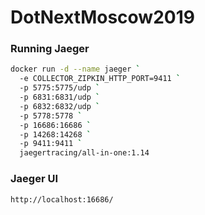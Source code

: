 # DotNextMoscow2019

### Running Jaeger

```bash
docker run -d --name jaeger `
  -e COLLECTOR_ZIPKIN_HTTP_PORT=9411 `
  -p 5775:5775/udp `
  -p 6831:6831/udp `
  -p 6832:6832/udp `
  -p 5778:5778 `
  -p 16686:16686 `
  -p 14268:14268 `
  -p 9411:9411 `
  jaegertracing/all-in-one:1.14
```

### Jaeger UI 

```
http://localhost:16686/
```
